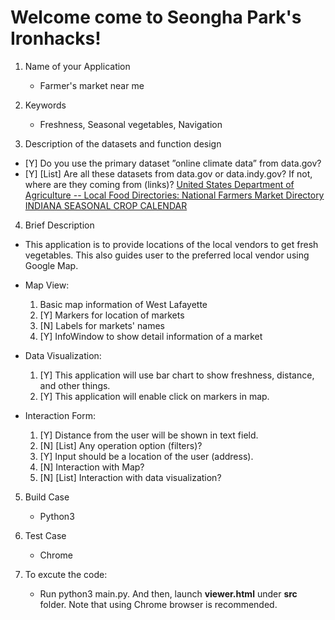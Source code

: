 # Welcome come to Seongha Park's Ironhacks!

1. Name of your Application
 	* Farmer's market near me

2. Keywords
	* Freshness, Seasonal vegetables, Navigation

3. Description of the datasets and function design
 * [Y] Do you use the primary dataset ”online climate data” from data.gov?
 * [Y] [List] Are all these datasets from data.gov or data.indy.gov? If not, where are they coming from (links)?
       [United States Department of Agriculture -- Local Food Directories: National Farmers Market Directory](https://www.ams.usda.gov/local-food-directories/farmersmarkets)
       [INDIANA SEASONAL CROP CALENDAR](http://www.in.gov/dwd/2619.htm)

4. Brief Description
* This application is to provide locations of the local vendors to get fresh vegetables. This also guides user to the preferred local vendor using Google Map.
 
* Map View:
	1. Basic map information of West Lafayette
	2. [Y] Markers for location of markets
	3. [N] Labels for markets' names
	4. [Y] InfoWindow to show detail information of a market

 * Data Visualization:
	1. [Y] This application will use bar chart to show freshness, distance, and other things. 
	2. [Y] This application will enable click on markers in map.
	
 * Interaction Form:
	1. [Y] Distance from the user will be shown in text field. 
	2. [N] [List] Any operation option (filters)? 
	3. [Y] Input should be a location of the user (address).
	4. [N] Interaction with Map?
	5. [N] [List] Interaction with data visualization? 
  
5. Build Case
 	* Python3

6. Test Case
 	* Chrome

7. To excute the code:
	* Run python3 main.py. And then, launch __viewer.html__ under __src__ folder. Note that using Chrome browser is recommended.
